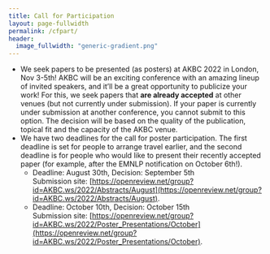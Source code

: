 ```yaml
---
title: Call for Participation
layout: page-fullwidth
permalink: /cfpart/
header:
  image_fullwidth: "generic-gradient.png"
---
```


- We seek papers to be presented (as posters) at AKBC 2022 in London, Nov 3-5th! AKBC will be an exciting conference with an amazing lineup of invited speakers, and it’ll be a great opportunity to publicize your work! For this, we seek papers that **are already accepted** at other venues (but not currently under submission). If your paper is currently under submission at another conference, you cannot submit to this option. The decision will be based on the quality of the publication, topical fit and the capacity of the AKBC venue.
- We have two deadlines for the call for poster participation. The first deadline is set for people to arrange travel earlier, and the second deadline is for people who would like to present their recently accepted paper (for example, after the EMNLP notification on October 6th!).
  - Deadline: August 30th, Decision: September 5th <br>
    Submission site: [https://openreview.net/group?id=AKBC.ws/2022/Abstracts/August](https://openreview.net/group?id=AKBC.ws/2022/Abstracts/August).
  - Deadline: October 10th, Decision: October 15th <br>
    Submission site: [https://openreview.net/group?id=AKBC.ws/2022/Poster_Presentations/October](https://openreview.net/group?id=AKBC.ws/2022/Poster_Presentations/October).
